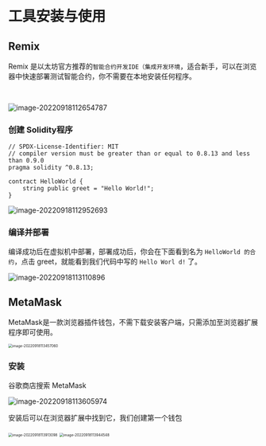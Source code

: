 # 工具安装与使用

## Remix

Remix 是以太坊官方推荐的`智能合约开发IDE（集成开发环境`，适合新手，可以在浏览器中快速部署测试智能合约，你不需要在本地安装任何程序。

<a-alert type="success" message="https://remix.ethereum.org" description="" showIcon>
</a-alert>
<br/>

![image-20220918112654787](https://security-1310978225.cos.ap-beijing.myqcloud.com/public/img/image-20220918112654787.png)

### 创建 Solidity程序

```Solidity
// SPDX-License-Identifier: MIT
// compiler version must be greater than or equal to 0.8.13 and less than 0.9.0
pragma solidity ^0.8.13;

contract HelloWorld {
    string public greet = "Hello World!";
}

```

![image-20220918112952693](https://security-1310978225.cos.ap-beijing.myqcloud.com/public/img/image-20220918112952693.png)

### 编译并部署

编译成功后在虚拟机中部署，部署成功后，你会在下面看到名为 `HelloWorld 的合约`，点击 greet，就能看到我们代码中写的 `Hello Worl d!` 了。

![image-20220918113110896](https://security-1310978225.cos.ap-beijing.myqcloud.com/public/img/image-20220918113110896.png)

## MetaMask

MetaMask是一款浏览器插件钱包，不需下载安装客户端，只需添加至浏览器扩展程序即可使用。

<img src="https://security-1310978225.cos.ap-beijing.myqcloud.com/public/img/image-20220918113457060.png" alt="image-20220918113457060" style="zoom:50%;" />

### 安装

谷歌商店搜索 MetaMask

![image-20220918113605974](https://security-1310978225.cos.ap-beijing.myqcloud.com/public/img/image-20220918113605974.png)

安装后可以在浏览器扩展中找到它，我们创建第一个钱包

<img src="https://security-1310978225.cos.ap-beijing.myqcloud.com/public/img/image-20220918113913098.png" alt="image-20220918113913098" style="zoom:50%;" />

<img src="https://security-1310978225.cos.ap-beijing.myqcloud.com/public/img/image-20220918113944548.png" alt="image-20220918113944548" style="zoom:50%;" />

<a-alert type="success" message="注意钱包需要创建后保存私钥并记住地址，防止钱包丢失" description="" showIcon>
</a-alert>
<br/>